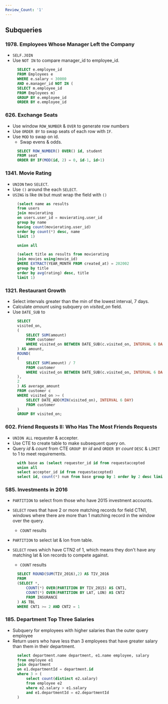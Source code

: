 ```yaml
---
Review_Count: '1'
---
```


## Subqueries

### 1978. Employees Whose Manager Left the Company

- `SELF.JOIN`
- Use `NOT IN` to compare manager_id to employee_id.
  ```sql
  	SELECT e.employee_id
  	FROM Employees e
  	WHERE e.salary < 30000
  	AND e.manager_id NOT IN (
  	SELECT m.employee_id
  	FROM Employees m)
  	GROUP BY e.employee_id
  	ORDER BY e.employee_id
  ```

### 626. Exchange Seats

- Use window `ROW_NUMBER` & `OVER` to generate row numbers
- Use `ORDER BY` to swap seats of each row with `IF`.
- Use `MOD` to swap on id.
  - Swap evens & odds.
  ```sql
  	SELECT ROW_NUMBER() OVER() id, student
  	FROM seat
  	ORDER BY IF(MOD(id, 2) = 0, id-1, id+1)
  ```

### 1341. Movie Rating

- `UNION` two `SELECT`.
- Use `()` around the each `SELECT`.
- `USING` is like `ON` but must wrap the field with `()`
  ```sql
  	(select name as results
  	from users
  	join movierating
  	on users.user_id = movierating.user_id
  	group by name
  	having count(movierating.user_id)
  	order by count(*) desc, name
  	limit 1)

  	union all

  	(select title as results from movierating
  	join movies using(movie_id)
  	WHERE EXTRACT(YEAR_MONTH FROM created_at) = 202002
  	group by title
  	order by avg(rating) desc, title
  	limit 1)
  ```

### 1321. Restaurant Growth

- Select intervals greater than the min of the lowest interval, 7 days.
- Calculate _amount_ using subquery on _visited_on_ field.
- Use `DATE_SUB` to
  ```sql
  	SELECT
  	visited_on,
  	(
  		SELECT SUM(amount)
  		FROM customer
  		WHERE visited_on BETWEEN DATE_SUB(c.visited_on, INTERVAL 6 DAY) AND c.visited_on
  	) AS amount,
  	ROUND(
  	(
  		SELECT SUM(amount) / 7
  		FROM customer
  		WHERE visited_on BETWEEN DATE_SUB(c.visited_on, INTERVAL 6 DAY) AND c.visited_on
  	),
  	2
  	) AS average_amount
  	FROM customer c
  	WHERE visited_on >= (
  		SELECT DATE_ADD(MIN(visited_on), INTERVAL 6 DAY)
  		FROM customer
  	)
  	GROUP BY visited_on;
  ```

### 602. Friend Requests II: Who Has The Most Friends Requests

- `UNION ALL` requester & accepter.
- Use CTE to create table to make subsequent query on.
- Query _id_ & _count_ from CTE `GROUP BY` _id_ and `ORDER BY` _count_ `DESC` & `LIMIT` to 1 to meet requirements.
  ```sql
  	with base as (select requester_id id from requestaccepted
  	union all
  	select accepter_id id from requestaccepted)
  	select id, count(*) num from base group by 1 order by 2 desc limit 1
  ```

### 585. Investments in 2016

- `PARTITION` to select from those who have 2015 investment accounts.
- `SELECT` rows that have 2 or more matching records for field CTN1, windows where there are more than 1 matching record in the window over the query.
  - `COUNT` results
- `PARTITION` to select lat & lon from table.
- `SELECT` rows which have CTN2 of 1, which means they don't have any matching lat & lon records to compete against.

  - `COUNT` results

  ```sql
  	SELECT ROUND(SUM(TIV_2016),2) AS TIV_2016
  	FROM
  	(SELECT *,
  		COUNT(*) OVER(PARTITION BY TIV_2015) AS CNT1,
  		COUNT(*) OVER(PARTITION BY LAT, LON) AS CNT2
  		FROM INSURANCE
  	) AS TBL
  	WHERE CNT1 >= 2 AND CNT2 = 1
  ```

### 185. Department Top Three Salaries

- Subquery for employees with higher salaries than the outer query employee
- Return users who have less than 3 employees that have greater salary than them in their department.
  ```sql
  	select department.name department, e1.name employee, salary
  	from employee e1
  	join department
  	on e1.departmentId = department.id
  	where 3 > (
  		select count(distinct e2.salary)
  		from employee e2
  		where e2.salary > e1.salary
  		and e1.departmentId = e2.departmentId
  	)
  ```
